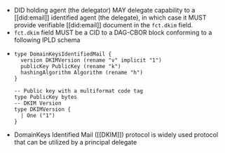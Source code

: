 - DID holding agent (the delegator) MAY delegate capability to a [[did:email]] identified agent (the delegate), in which case it MUST provide verifiable [[did:email]] document in the `fct.dkim` field.
- `fct.dkim` field MUST be a CID to a DAG-CBOR block conforming to a following IPLD schema
- ```ipldsch
  type DomainKeysIdentifiedMail {
    version DKIMVersion (rename "v" implicit "1")
    publicKey PublicKey (rename "k")
    hashingAlgorithm Algorithm (rename "h")
  }
  
  -- Public key with a multiformat code tag
  type PublicKey bytes
  -- DKIM Version
  type DKIMVersion {
    | One ("1")
  }
  ```
- DomainKeys Identified Mail ([[DKIM]]) protocol is widely used protocol that can be utilized by a principal  delegate